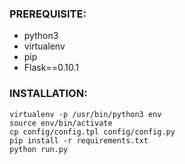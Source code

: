 ### PREREQUISITE:
- python3
- virtualenv
- pip
- Flask==0.10.1

### INSTALLATION:
```
virtualenv -p /usr/bin/python3 env
source env/bin/activate
cp config/config.tpl config/config.py
pip install -r requirements.txt  
python run.py  
```
